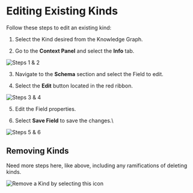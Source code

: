 # Editing Existing Kinds

Follow these steps to edit an existing kind: 

1. Select the Kind desired from the Knowledge Graph.

2. Go to the **Context Panel** and select the **Info** tab.

![Steps 1 &amp; 2](https://maanaimages.blob.core.windows.net/maana-q-documentation/EDITING%20KINDS%201.png)

3. Navigate to the **Schema** section and select the Field to edit.

4. Select the **Edit** button located in the red ribbon.

![Steps 3 &amp; 4](https://maanaimages.blob.core.windows.net/maana-q-documentation/EDITING%20KINDS%202.png)

5. Edit the Field properties.

6. Select **Save Field** to save the changes.\

![Steps 5 &amp; 6](https://maanaimages.blob.core.windows.net/maana-q-documentation/EDITING%20KINDS%203.png)

## Removing Kinds <a id="removing-kinds"></a>

Need more steps here, like above, including any ramifications of deleting kinds.

![Remove a Kind by selecting this icon](https://maanaimages.blob.core.windows.net/maana-q-documentation/x.png)

